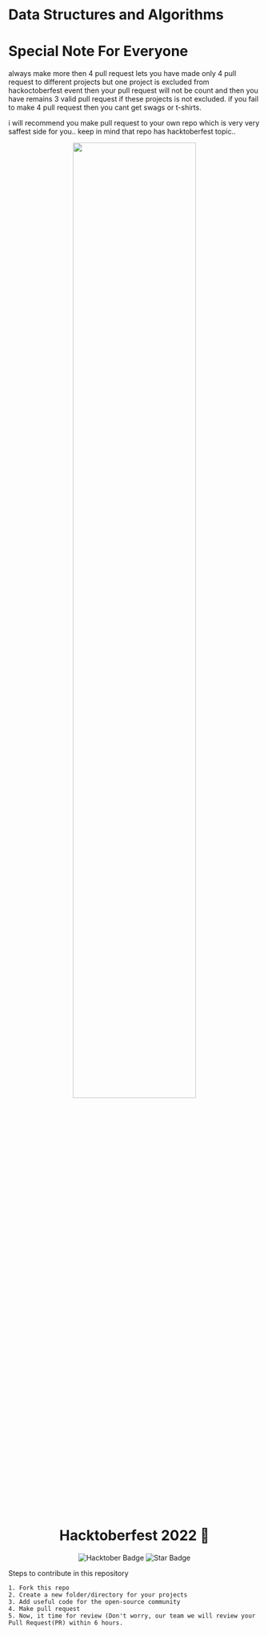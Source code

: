 
<h1 align="centre">
    <b>  Data Structures and Algorithms  </b>
</h1>
<h1> Special Note For Everyone </h1>
<p>
always make more then 4 pull request
lets you have made only 4 pull request to different projects
but one project is excluded from hackoctoberfest event then your pull request will not be count and 
then you have remains 3 valid pull request if these projects is not excluded.
if you fail to make 4 pull request then you cant get swags or t-shirts.

i will recommend you make pull request to your own repo which is very very saffest side for you..
keep in mind that repo has hacktoberfest topic..

</P>
<p align="center">
<a href="https://hacktoberfest.digitalocean.com/">
        <img src="https://user-images.githubusercontent.com/39916680/193060738-1facbd63-c6a3-4f84-9473-f9d7b2ee7f8c.png" width="70%">
    </a>
    <h1 align="center"> Hacktoberfest 2022 🎉</h1>
    <div align="center">
  
<img src="https://img.shields.io/badge/HacktoberFest-2022-blueviolet" alt="Hacktober Badge"/>


 <img src="https://img.shields.io/static/v1?label=%F0%9F%8C%9F&message=If%20Useful&style=style=flat&color=BC4E99" alt="Star Badge"/>
</div>

</p>



Steps to contribute in this repository

    1. Fork this repo
    2. Create a new folder/directory for your projects
    3. Add useful code for the open-source community
    4. Make pull request
    5. Now, it time for review (Don't worry, our team we will review your Pull Request(PR) within 6 hours.

